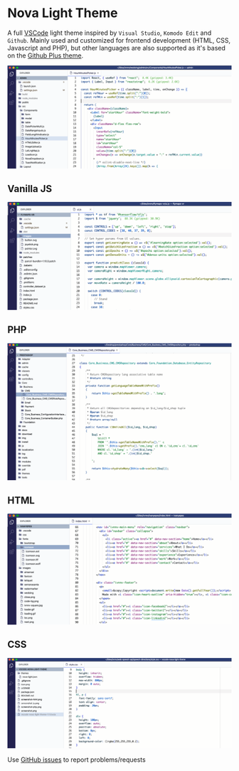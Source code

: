 # Nova Light Theme

A full [VSCode](https://code.visualstudio.com/) light theme inspired by `Visual Studio`, `Komodo Edit` and `Github`.
Mainly used and customized for frontend development (HTML, CSS, Javascript and PHP), but other languages are also supported as it's based on the [Github Plus theme](https://github.com/thenikso/github-plus-theme).

![screenshot](./screenshot.png)

## Vanilla JS
![screenshot](./screenshot-js.png)

## PHP
![screenshot](./screenshot-php.png)

## HTML
![screenshot](./screenshot-html.png)

## CSS
![screenshot](./screenshot-css.png)


Use [GitHub issues](https://github.com/ivnnv/vscode-nova-light-theme) to report problems/requests
